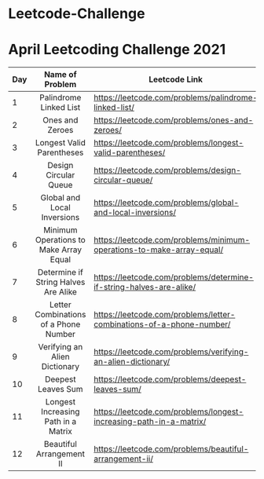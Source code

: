 # Leetcode-Challenge

# April Leetcoding Challenge 2021

Day | Name of Problem | Leetcode Link | Video Link
--- | :---: | --- | ---
1 | Palindrome Linked List | https://leetcode.com/problems/palindrome-linked-list/ | https://youtu.be/Ll9ZbXaXqlQ
2 | Ones and Zeroes | https://leetcode.com/problems/ones-and-zeroes/ | https://youtu.be/qkUZ87NCYSw
3 | Longest Valid Parentheses | https://leetcode.com/problems/longest-valid-parentheses/ | https://youtu.be/VdQuwtEd10M
4 | Design Circular Queue | https://leetcode.com/problems/design-circular-queue/ | https://youtu.be/Q2YhZ6Pq0GQ
5 | Global and Local Inversions | https://leetcode.com/problems/global-and-local-inversions/ | https://youtu.be/1QlP6cVLrII
6 | Minimum Operations to Make Array Equal | https://leetcode.com/problems/minimum-operations-to-make-array-equal/ | https://youtu.be/9aGx9hoIBjI
7 | Determine if String Halves Are Alike | https://leetcode.com/problems/determine-if-string-halves-are-alike/ | https://youtu.be/752uISt9sCs
8 | Letter Combinations of a Phone Number | https://leetcode.com/problems/letter-combinations-of-a-phone-number/ | https://youtu.be/Ydur1aYALc4
9 | Verifying an Alien Dictionary | https://leetcode.com/problems/verifying-an-alien-dictionary/ | https://youtu.be/jK5a8T9q4pc
10 | Deepest Leaves Sum | https://leetcode.com/problems/deepest-leaves-sum/ | https://youtu.be/kgG2LuxzAHU
11 | Longest Increasing Path in a Matrix | https://leetcode.com/problems/longest-increasing-path-in-a-matrix/ | https://youtu.be/WiEqhI7v2FY
12 | Beautiful Arrangement II | https://leetcode.com/problems/beautiful-arrangement-ii/ | https://youtu.be/jK5a8T9q4pc
